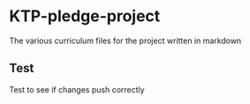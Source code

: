 # KTP-pledge-project
The various curriculum files for the project written in markdown

## Test
Test to see if changes push correctly
